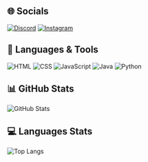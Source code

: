 ## 🌐 Socials
[![Discord](https://img.shields.io/badge/Discord-7289DA?logo=discord&logoColor=white)](https://discord.com/)
[![Instagram](https://img.shields.io/badge/Instagram-E4405F?logo=instagram&logoColor=white)](https://instagram.com/pvt_kartikkaiy)

## 🚀 Languages & Tools

![HTML](https://img.shields.io/badge/HTML-E34F26?logo=html5&logoColor=white)
![CSS](https://img.shields.io/badge/CSS-1572B6?logo=css3&logoColor=white)
![JavaScript](https://img.shields.io/badge/JavaScript-323330?logo=javascript&logoColor=F7DF1E)
![Java](https://img.shields.io/badge/Java-ED8B00?logo=java&logoColor=white)
![Python](https://img.shields.io/badge/Python-3776AB?logo=python&logoColor=white)

## 📊 GitHub Stats
![GitHub Stats](https://github-readme-stats.vercel.app/api?username=yourusername&show_icons=true&theme=radical)

## 💻 Languages Stats
![Top Langs](https://github-readme-stats.vercel.app/api/top-langs/?username=yourusername&layout=compact)


